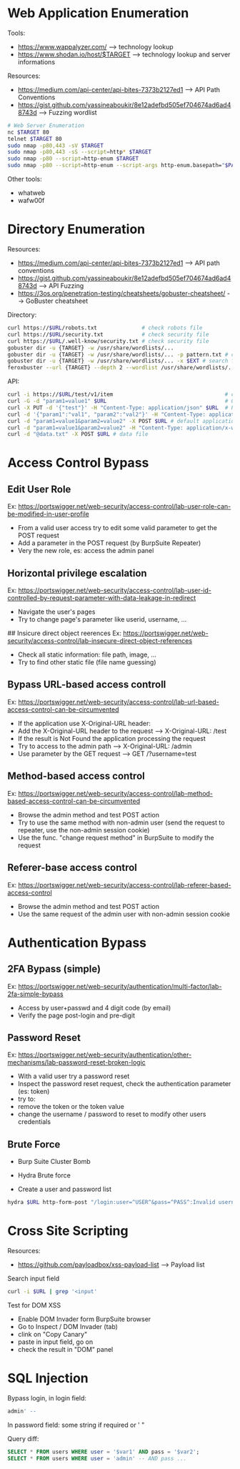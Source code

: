 # Web Application Enumeration

Tools:
 - https://www.wappalyzer.com/ --> technology lookup
 - https://www.shodan.io/host/$TARGET --> technology lookup and server informations

Resources:
 - https://medium.com/api-center/api-bites-7373b2127ed1 --> API Path Conventions
 - https://gist.github.com/yassineaboukir/8e12adefbd505ef704674ad6ad48743d --> Fuzzing wordlist

``` bash
# Web Server Enumeration
nc $TARGET 80
telnet $TARGET 80
sudo nmap -p80,443 -sV $TARGET
sudo nmap -p80,443 -sS --script=http* $TARGET
sudo nmap -p80 --script=http-enum $TARGET
sudo nmap -p80 --script=http-enum --script-args http-enum.basepath="$PATH" $TARGET
```

Other tools:
 - whatweb
 - wafw00f

# Directory Enumeration

Resources:
 - https://medium.com/api-center/api-bites-7373b2127ed1 --> API path conventions
 - https://gist.github.com/yassineaboukir/8e12adefbd505ef704674ad6ad48743d --> API Fuzzing
 - https://3os.org/penetration-testing/cheatsheets/gobuster-cheatsheet/ --> GoBuster cheatsheet

Directory:
``` bash
curl https://$URL/robots.txt              # check robots file
curl https://$URL/security.txt            # check security file
curl https://$URL/.well-know/security.txt # check security file
gobuster dir -u {TARGET} -w /usr/share/wordlists/...
gobuster dir -u {TARGET} -w /usr/share/wordlists/... -p pattern.txt # create a file "pattern.txt" and use the {GOBUSTER} placeholder: {GOBUSTER}/v1 {GOBUSTER}/v2
gobuster dir -u {TARGET} -w /usr/share/wordlists/... -x $EXT # search for extension
feroxbuster --url {TARGET} --depth 2 --wordlist /usr/share/wordlists/... --rate-limit REQUESTS_PER_SECOND # rate limit useful for Error 429: many requests
```

API:
``` bash
curl -i https://$URL/test/v1/item                                   # check API method
curl -G -d "param1=value1" $URL                                     # GET
curl -X PUT -d '{"test"}' -H "Content-Type: application/json" $URL  # PUT
curl -d '{"param1":"val1", "param2":"val2"}' -H "Content-Type: application/json" $URL # test API method
curl -d "param1=value1&param2=value2" -X POST $URL # default application/x-www-form-urlencoded
curl -d "param1=value1&param2=value2" -H "Content-Type: application/x-www-form-urlencoded" -X POST $URL # explicit application/x-www-form-urlencoded
curl -d "@data.txt" -X POST $URL # data file
```

# Access Control Bypass

## Edit User Role
Ex: https://portswigger.net/web-security/access-control/lab-user-role-can-be-modified-in-user-profile
 - From a valid user access try to edit some valid parameter to get the POST request
 - Add a parameter in the POST request (by BurpSuite Repeater)
 - Very the new role, es: access the admin panel

## Horizontal privilege escalation
Ex: https://portswigger.net/web-security/access-control/lab-user-id-controlled-by-request-parameter-with-data-leakage-in-redirect
 - Navigate the user's pages
 - Try to change page's parameter like userid, username, ...

## Insicure direct object reerences
Ex: https://portswigger.net/web-security/access-control/lab-insecure-direct-object-references
 - Check all static information: file path, image, ...
 - Try to find other static file (file name guessing)

## Bypass URL-based access controll
Ex: https://portswigger.net/web-security/access-control/lab-url-based-access-control-can-be-circumvented
 - If the application use X-Original-URL header:
  - Add the X-Original-URL header to the request --> X-Original-URL: /test
  - If the result is Not Found the application processing the request
  - Try to access to the admin path --> X-Original-URL: /admin
  - Use parameter by the GET request --> GET /?username=test

## Method-based access control
Ex: https://portswigger.net/web-security/access-control/lab-method-based-access-control-can-be-circumvented
 - Browse the admin method and test POST action
 - Try to use the same method with non-admin user (send the request to repeater, use the non-admin session cookie)
 - Use the func. "change request method" in BurpSuite to modify the request

## Referer-base access control
Ex: https://portswigger.net/web-security/access-control/lab-referer-based-access-control
 - Browse the admin method and test POST action
 - Use the same request of the admin user with non-admin session cookie

# Authentication Bypass

## 2FA Bypass (simple)
Ex: https://portswigger.net/web-security/authentication/multi-factor/lab-2fa-simple-bypass
 - Access by user+passwd and 4 digit code (by email)
 - Verify the page post-login and pre-digit

## Password Reset
Ex: https://portswigger.net/web-security/authentication/other-mechanisms/lab-password-reset-broken-logic
 - With a valid user try a password reset
 - Inspect the password reset request, check the authentication parameter (es: token)
 - try to:
  - remove the token or the token value
  - change the username / password to reset to modify other users credentials

## Brute Force
 - Burp Suite Cluster Bomb

 - Hydra Brute force
  - Create a user and password list

``` bash
hydra $URL http-form-post "/login:user=^USER^&pass=^PASS^:Invalid username or password." -L users.txt -P pass.txt -t 5 -w 60 -o output.txt
```

# Cross Site Scripting

Resources:
 - https://github.com/payloadbox/xss-payload-list --> Payload list

Search input field
``` bash
curl -i $URL | grep '<input'
```

Test for DOM XSS
 - Enable DOM Invader form BurpSuite browser
 - Go to Inspect / DOM Invader (tab)
  - clink on "Copy Canary"
  - paste in input field, go on
  - check the result in "DOM" panel

# SQL Injection

Bypass login, in login field:
``` sql
admin' --
```

In password field: some string if required or ' "

Query diff:
``` sql
SELECT * FROM users WHERE user = '$var1' AND pass = '$var2';
SELECT * FROM users WHERE user = 'admin' -- AND pass ...
```